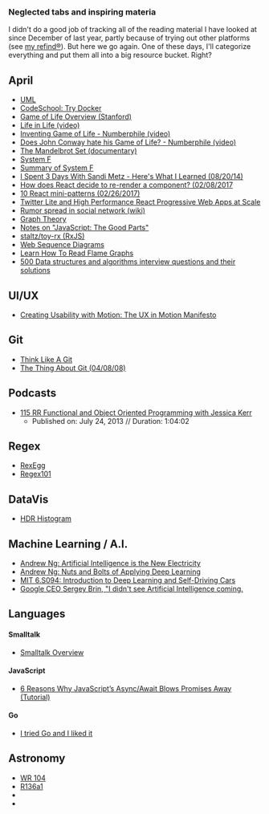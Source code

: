 ### Neglected tabs and inspiring materia

I didn't do a good job of tracking all of the reading material I have looked at
since December of last year, partly because of trying out other platforms (see
[my refind®](https://refind.com/newswim)). But here we go again. One of these
days, I'll categorize everything and put them all into a big resource bucket. Right?


## April

- [UML](https://en.wikipedia.org/wiki/Unified_Modeling_Language)
- [CodeSchool: Try Docker](https://www.codeschool.com/courses/try-docker)
- [Game of Life Overview (Stanford)](http://web.stanford.edu/~cdebs/GameOfLife/)
- [Life in Life (video)](https://youtu.be/xP5-iIeKXE8)
- [Inventing Game of Life - Numberphile (video)](https://youtu.be/R9Plq-D1gEk)
- [Does John Conway hate his Game of Life? - Numberphile (video)](https://youtu.be/E8kUJL04ELA)
- [The Mandelbrot Set (documentary)](https://youtu.be/56gzV0od6DU)
- [System F](https://en.wikipedia.org/wiki/System_F)
- [Summary of System F](http://www.site.uottawa.ca/~fbinard/Intuitionism/TypeTheory/SystemF/)
- [I Spent 3 Days With Sandi Metz - Here's What I Learned (08/20/14)](https://blog.red-badger.com/blog/2014/08/20/i-spent-3-days-with-sandi-metz-heres-what-i-learned)
- [How does React decide to re-render a component? (02/08/2017](http://lucybain.com/blog/2017/react-js-when-to-rerender/)
- [10 React mini-patterns (02/26/2017)](https://hackernoon.com/10-react-mini-patterns-c1da92f068c5)
- [Twitter Lite and High Performance React Progressive Web Apps at Scale](https://medium.com/@paularmstrong/twitter-lite-and-high-performance-react-progressive-web-apps-at-scale-d28a00e780a3)
- [Rumor spread in social network (wiki)](https://en.wikipedia.org/wiki/Rumor_spread_in_social_network)
- [Graph Theory](https://en.wikipedia.org/wiki/Graph_theory)
- [Notes on "JavaScript: The Good Parts"](https://github.com/iteles/Javascript-the-Good-Parts-notes)
- [staltz/toy-rx (RxJS)](https://github.com/staltz/toy-rx)
- [Web Sequence Diagrams](https://www.websequencediagrams.com/)
- [Learn How To Read Flame Graphs](http://www.brendangregg.com/flamegraphs.html)
- [500 Data structures and algorithms interview questions and their solutions](https://techiedelight.quora.com/500-Data-structures-and-algorithms-interview-questions-and-their-solutions?share=1)



## UI/UX

- [Creating Usability with Motion: The UX in Motion Manifesto](https://medium.com/ux-in-motion/creating-usability-with-motion-the-ux-in-motion-manifesto-a87a4584ddc)


## Git

- [Think Like A Git](http://think-like-a-git.net/)
- [The Thing About Git (04/08/08)](http://2ndscale.com/rtomayko/2008/the-thing-about-git)

## Podcasts

- [115 RR Functional and Object Oriented Programming with Jessica Kerr](https://devchat.tv/ruby-rogues/115-rr-functional-and-object-oriented-programming-with-jessica-kerr)
    - Published on: July 24, 2013 // Duration: 1:04:02

## Regex

- [RexEgg](http://www.rexegg.com/regex-quickstart.html)
- [Regex101](https://regex101.com/)

## DataVis

- [HDR Histogram](http://hdrhistogram.net/)

## Machine Learning / A.I.

- [Andrew Ng: Artificial Intelligence is the New Electricity](https://www.youtube.com/watch?v=21EiKfQYZXc)
- [Andrew Ng: Nuts and Bolts of Applying Deep Learning](https://www.youtube.com/watch?v=F1ka6a13S9I)
- [MIT 6.S094: Introduction to Deep Learning and Self-Driving Cars](https://youtu.be/1L0TKZQcUtA)
- [Google CEO Sergey Brin, "I didn't see Artificial Intelligence coming.](https://youtu.be/30rx3dBPbIs)

## Languages

#### Smalltalk

- [Smalltalk Overview](http://web.cecs.pdx.edu/~harry/musings/SmalltalkOverview.html)

#### JavaScript

- [6 Reasons Why JavaScript’s Async/Await Blows Promises Away (Tutorial)](https://hackernoon.com/6-reasons-why-javascripts-async-await-blows-promises-away-tutorial-c7ec10518dd9)

#### Go

- [I tried Go and I liked it](https://dev.mikamai.com/2013/11/04/i-tried-go-and-i-liked-it/)

## Astronomy

- [WR 104](https://en.wikipedia.org/wiki/WR_104)
- [R136a1](https://en.wikipedia.org/wiki/R136a1)
- []()
- []()
